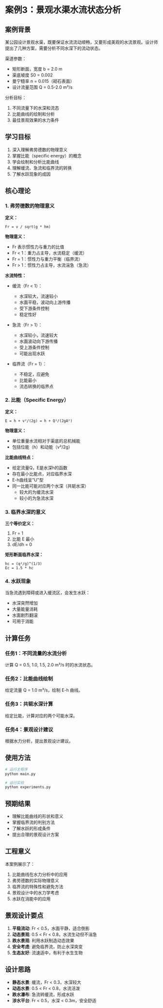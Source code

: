# 案例3：景观水渠水流状态分析

## 案例背景

某公园设计景观水渠，既要保证水流流动顺畅，又要形成美观的水流景观。设计师提出了几种方案，需要分析不同水深下的流动状态。

渠道参数：
- 矩形断面，宽度 b = 2.0 m
- 渠底坡度 S0 = 0.002
- 曼宁糙率 n = 0.015（砌石表面）
- 设计流量范围 Q = 0.5-2.0 m³/s

分析目标：
1. 不同流量下的水深和流态
2. 比能曲线的绘制和分析
3. 最佳景观效果的水力条件

## 学习目标

1. 深入理解弗劳德数的物理意义
2. 掌握比能（specific energy）的概念
3. 学会绘制和分析比能曲线
4. 理解缓流、急流和临界流的转换
5. 了解水跃现象的成因

## 核心理论

### 1. 弗劳德数的物理意义

**定义：**
```
Fr = v / sqrt(g * hm)
```

**物理意义：**
- Fr 表示惯性力与重力的比值
- Fr < 1：重力占主导，水流稳定（缓流）
- Fr = 1：惯性力与重力平衡（临界流）
- Fr > 1：惯性力占主导，水流湍急（急流）

**水流特性：**
- 缓流（Fr < 1）：
  - 水深较大，流速较小
  - 水面平稳，波动向上游传播
  - 受下游条件控制
  - 稳定性好

- 急流（Fr > 1）：
  - 水深较小，流速较大
  - 水面波动向下游传播
  - 受上游条件控制
  - 可能出现水跃

- 临界流（Fr = 1）：
  - 不稳定，应避免
  - 比能最小
  - 流态转换的临界点

### 2. 比能（Specific Energy）

**定义：**
```
E = h + v²/(2g) = h + Q²/(2gA²)
```

**物理意义：**
- 单位重量水流相对于渠底的总机械能
- 包括位能（h）和动能（v²/2g）

**比能曲线特点：**
- 给定流量Q，E是水深h的函数
- 存在最小比能点，对应临界水深
- E-h曲线呈"U"型
- 同一比能可能对应两个水深（共轭水深）
  - 较大的为缓流水深
  - 较小的为急流水深

### 3. 临界水深的意义

**三个等价定义：**
1. Fr = 1
2. 比能 E 最小
3. dE/dh = 0

**矩形断面临界水深：**
```
hc = (q²/g)^(1/3)
Ec = 1.5 * hc
```

### 4. 水跃现象

当急流遇到障碍或进入缓流区，会发生水跃：
- 水深突然增加
- 大量能量消耗
- 水面剧烈翻滚
- 可用于消能

## 计算任务

### 任务1：不同流量的水流分析

计算 Q = 0.5, 1.0, 1.5, 2.0 m³/s 时的水流状态。

### 任务2：比能曲线绘制

给定流量 Q = 1.0 m³/s，绘制 E-h 曲线。

### 任务3：共轭水深计算

给定比能，计算对应的两个可能水深。

### 任务4：景观设计建议

根据水力分析，提出景观设计建议。

## 使用方法

```python
# 运行主程序
python main.py

# 运行实验
python experiments.py
```

## 预期结果

- 理解比能曲线的形状和意义
- 掌握临界流的判别方法
- 了解水跃的形成条件
- 提出合理的景观设计方案

## 工程意义

本案例展示了：
1. 比能曲线在水力分析中的应用
2. 弗劳德数的实际物理意义
3. 临界流的特殊性和避免方法
4. 景观设计中的水力学考虑
5. 水跃在消能中的应用

## 景观设计要点

1. **平稳流动**: Fr < 0.5，水面平静，适合倒影
2. **动态景观**: 0.5 < Fr < 0.8，水流生动但不湍急
3. **跌水景观**: 利用水跃制造动态效果
4. **安全考虑**: 避免临界流，防止水深突变
5. **生态友好**: 流速适中，有利于水生生物

## 设计思路

- **静态水景**: 缓流，Fr < 0.3，水深较大
- **动态水景**: 0.5 < Fr < 0.8，水流活泼
- **跌水瀑布**: 急流转缓流，形成水跃
- **涉水平台**: Fr < 0.5，水深 < 0.3m，安全舒适
